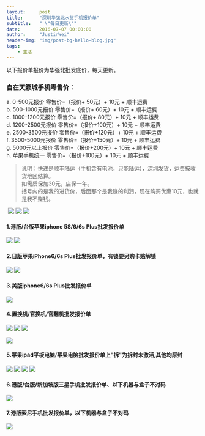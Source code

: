 ```yaml
---
layout:     post
title:      "深圳华强北水货手机报价单"
subtitle:   " \"每日更新\""
date:       2016-07-07 00:00:00
author:     "JustinWei"
header-img: "img/post-bg-hello-blog.jpg"
tags:
    - 生活
---
```


以下报价单报价为华强北批发底价，每天更新。

### 自在天籁城手机零售价：
a. 0-500元报价		零售价=（报价+  50元）+ 10元 + 顺丰运费  
b. 500-1000元报价	零售价=（报价+  60元）+ 10元 + 顺丰运费  
c. 1000-1200元报价	零售价=（报价+  80元）+ 10元 + 顺丰运费  
d. 1200-2500元报价	零售价=（报价+100元）+ 10元 + 顺丰运费  
e. 2500-3500元报价	零售价=（报价+120元）+ 10元 + 顺丰运费  
f. 3500-5000元报价	零售价=（报价+150元）+ 10元 + 顺丰运费  
g. 5000元以上报价	零售价=（报价+200元）+ 10元 + 顺丰运费  
h. 苹果手机统一		零售价=（报价+100元）+ 10元 + 顺丰运费  

> 说明：快递是顺丰陆运（手机含有电池，只能陆运），深圳发货，运费按收货地区结算。  
> 如需质保加30元，店保一年。  
> 括号内的是我的进货价，后面那个是我赚的利润，现在购买优惠10元，也就是我不赚钱。

﻿
![](/img/in-post/post-apple-price/recommend-1.png)
![](/img/in-post/post-apple-price/recommend-2.png)
![](/img/in-post/post-apple-price/recommend-3.png)﻿

#### 1.港版/台版苹果iphone 5S/6/6s Plus批发报价单
![](/img/in-post/post-apple-price/1-1.hk-iphone.png)
![](/img/in-post/post-apple-price/1-2.hk-i-watch.png)

#### 2.日版苹果iPhone6/6s Plus批发报价单，有锁要另购卡贴解锁
![](/img/in-post/post-apple-price/2-1.jp-iPhone.png)
![](/img/in-post/post-apple-price/2-2.jp-iPhone-unlockcost.png)

#### 3.美版iphone6/6s Plus批发报价单
![](/img/in-post/post-apple-price/3.us-iPhone.png)

#### 4.置换机/官换机/官翻机批发报价单
![](/img/in-post/post-apple-price/4-1.official_replacement-iPhone.png)
![](/img/in-post/post-apple-price/4-2.cn-official_replacement-iPhone.png)
![](/img/in-post/post-apple-price/4-3.official_turning_machine-iPhone.png)

![](/img/in-post/post-apple-price/network-iPhone.png)

#### 5.苹果ipad平板电脑/苹果电脑批发报价单上"拆"为拆封未激活,其他均原封
![](/img/in-post/post-apple-price/5-1.ipad-1.png)
![](/img/in-post/post-apple-price/5-2.ipad-2.png)
![](/img/in-post/post-apple-price/5-3.mac.png)
![](/img/in-post/post-apple-price/5-4.ipod.png)

#### 6.港版/台版/新加坡版三星手机批发报价单、以下机器与盒子不对码
![](/img/in-post/post-apple-price/6.samsung.png)

#### 7.港版索尼手机批发报价单，以下机器与盒子不对码
![](/img/in-post/post-apple-price/7.sony.png)

